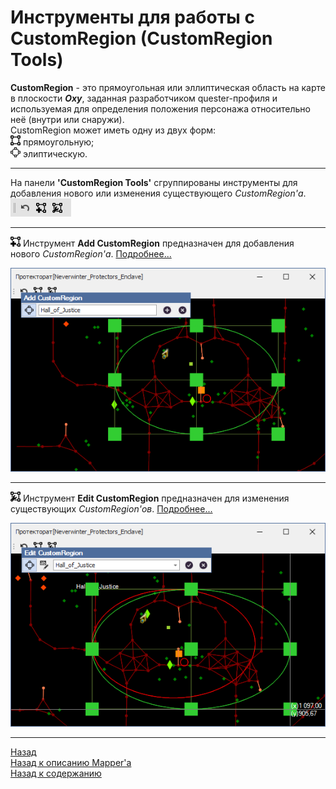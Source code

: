 # **Инструменты для работы с CustomRegion (CustomRegion Tools)**

<a name ="def-CustomRegion">**CustomRegion**</a> - это прямоугольная или эллиптическая область на карте в плоскости ***Oxy***, заданная разработчиком quester-профиля и используемая для определения положения персонажа  относительно неё (внутри или снаружи).  
CustomRegion может иметь одну из двух форм:  
![AddRectangularCR](img/icons/miniRectCR.png) прямоугольную;  
![AddEllipticalCR](img/icons/miniEllipceCR.png) элиптическую.

---

На панели **'CustomRegion Tools'** сгруппированы инструменты для добавления нового или изменения существующего *CustomRegion'а*.  
![Панель CustomRegionTools](img/MapperExt-Panel-CustomRegionTools.png)

---

![AddCustomRegion](img/icons/miniAddCR.png) Инструмент **<a name="ref-AddCustomRegion">Add CustomRegion</a>** предназначен для добавления нового *CustomRegion'а*. [Подробнее...](Mapper-CustomRegionTools-Add-RU.md)  
<p align="center"><img src="img/CustomRegionTools/Add-EllipticalCR.png"></p>

---

![EditCustomRegion](img/icons/miniEditCR.png) Инструмент **<a name="ref-EditCustomRegion">Edit CustomRegion</a>** предназначен для изменения существующих *CustomRegion'ов*. [Подробнее...](Mapper-CustomRegionTools-Edit-RU.md)  
<p align="center"><img src="img/CustomRegionTools/EditCR-Resize.png"></p>

<!--

* Выберите в выпадающем списке редактируемый CustomRegion. Карта переместится к выбранному региону и отобразятся якори для изменения его размеров.
* Изменение типа региона (прямоугольный/элиптический) производится первой кнопкой на панели (квадрат с выделенными углами);
* Для переименования региона нажмите иконку, следующую за полем с наименованием CustomRegion'a
* Изменение геометрических размеров производится перетаскиванием его границ за якори (зеленые квадраты)
* Для подтверждения внесенных изменений нажмите на панели кнопку Accept (птичка в круге). Изменения будут сохранены и можно будет выбрать другой регион для редактирования.
* Закрыть инструмент редактирования регионов можно нажав на панели кнопку Cancel (крест на круге) 

---

Если размеры CustomRegion'а меньше 25 единиц, отключаются якори на гранях опорного прямоугольника и остаются только по углам и в центре.
Если размеры  CustomRegion'а меньше 10 единиц - отключаются все якори (остается только опорный прямоугольник и эллипс) -->

---

<a href="javascript:history.back()">Назад</a>  
[Назад к описанию Mapper'a](Mapper-RU.md)  
[Назад к содержанию](../../index.md)